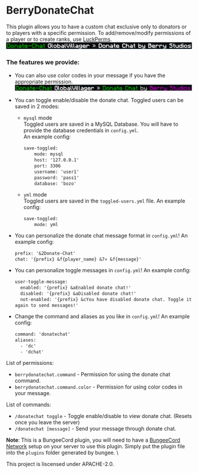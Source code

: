 # BerryDonateChat

This plugin allows you to have a custom chat exclusive only to donators or to players with a specific permission. To add/remove/modify permissions of a player or to create ranks, use [LuckPerms](https://www.spigotmc.org/resources/luckperms.28140/). \
![nB68TuN9](https://raw.githubusercontent.com/Berry-Studios/BerryDonateChat/master/images/donate-chat_colorless.png)

### The features we provide:
- You can also use color codes in your message if you have the appropriate permission. \
![cNIiTt7R](https://raw.githubusercontent.com/Berry-Studios/BerryDonateChat/master/images/donate-chat_colorful.png)

- You can toggle enable/disable the donate chat. Toggled users can be saved in 2 modes:
  - `mysql` mode \
    Toggled users are saved in a MySQL Database. You will have to provide the database credentials in `config.yml`. \
    An example config:
    ```
    save-toggled:
        mode: mysql
        host: '127.0.0.1'
        port: 3306
        username: 'user1'
        password: 'pass1'
        database: 'bozo'
    ```

  - `yml` mode \
    Toggled users are saved in the `toggled-users.yml` file. An example config:
    ```
    save-toggled:
        mode: yml
    ```
    
- You can personalize the donate chat message format in `config.yml`! An example config:
    ```
    prefix: '&2Donate-Chat'
    chat: '{prefix} &f{player_name} &7» &f{message}'
    ```

- You can personalize toggle messages in `config.yml`! An example config:
    ```
    user-toggle-message:
      enabled: '{prefix} &aEnabled donate chat!'
      disabled: '{prefix} &aDisabled donate chat!'
      not-enabled: '{prefix} &cYou have disabled donate chat. Toggle it again to send messages!'
    ```

- Change the command and aliases as you like in `config.yml`! An example config:
    ```
    command: 'donatechat'
    aliases:
      - 'dc'
      - 'dchat'
    ```

List of permissions:
- `berrydonatechat.command` - Permission for using the donate chat command.
- `berrydonatechat.command.color` - Permission for using color codes in your message.

List of commands:
- `/donatechat toggle` - Toggle enable/disable to view donate chat. (Resets once you leave the server)
- `/donatechat [message]` - Send your message through donate chat.

**Note**: This is a BungeeCord plugin, you will need to have a [BungeeCord Network](https://ci.md-5.net/job/BungeeCord/) setup on your server to use this plugin. Simply put the plugin file into the `plugins` folder generated by bungee. \

This project is liscensed under APACHE-2.0.